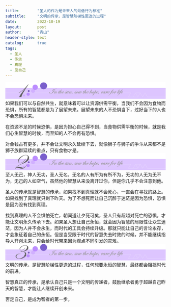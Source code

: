 ```yaml
---
title:        "圣人的作为是未来人的最低行为标准"
subtitle:     "文明的传承，是智慧阶梯性更迭的过程"
date:         2022-10-19
layout:       post
author:       "青山"
header-style: text
catalog:      true
tags:
  - 圣人
  - 传承
  - 真理
  - 见自己
---
```


![](/img/cut/01.jpg)
如果我们可以与自然共生，就意味着可以让资源供需平衡，当我们不会因为食物而恐惧，所有的智慧都是为了展望未来。展望未来的人不恐惧当下，过好当下的人也不会恐惧未来。

在资源不足的时候恐惧，是因为担心自己得不到，当食物供需平衡的时候，就是我们心生智慧的时候，而至知的人不会再有恐惧。

对金钱占有更多，并不会让文明永久延续下去，就像狮子与狮子的争斗从来都不是狮子族群延续的重点，只有食物才是。
![](/img/cut/02.jpg)
至人无己，神人无功，圣人无名，无名的人有所为有所不为，无功的人无为无不为，无己的人如空气，虽然他的智慧从来没离开过你，但是你几乎不会注意到他。

圣人的传承就是智慧的传承，如果找不到真理就不会死心，一直会在寻找的路上。如果找到了真理就只剩下昨天。为了不想死而让自己沉醉于迷茫是因为恐惧，恐惧是因为没有找到真理。

找到真理的人不会惧怕死亡，朝闻道让夕死可矣，圣人只有超越对死亡的恐惧，才能让文明永久传承下去。如果圣人想让自己永恒，就会因为智慧的局限性让众生迷茫，因为人并不会永生，而时代的工具会持续升级。那就只能让自己的言论永存，才会象征着自己的永恒。但是当受限于时代的智慧失去时效的时候，并不能继续指导人开创未来，只会给时代带来因为观点不同引发的灾难。
![](/img/cut/03.jpg)
文明的传承，是智慧阶梯性更迭的过程，任何想要永恒的智慧，最终都会阻挡时代的前进。

智慧真正的传承，是承认自己只是一个文明的传递者，鼓励继承者勇于超越自己昨天的智慧，才能让人继续开创未来。

否定自己，是成为智者的第一步。